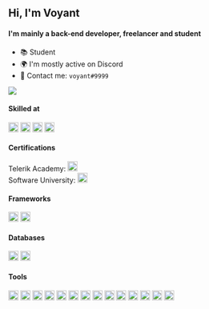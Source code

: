 ## Hi, I'm Voyant

#### I'm mainly a back-end developer, freelancer and student

- 📚 Student
- 🌍 I'm mostly active on Discord
- 🎫 Contact me: `voyant#9999`

![](https://komarev.com/ghpvc/?username=voyantt&color=blueviolet)

#### Skilled at
<code><img height="20" src="https://skillicons.dev/icons?i=js"></code>
<code><img height="20" src="https://skillicons.dev/icons?i=ts"></code>
<code><img height="20" src="https://skillicons.dev/icons?i=react"></code>
<code><img height="20" src="https://skillicons.dev/icons?i=arduino"></code>

#### Certifications
Telerik Academy: <code><img height="20" src="https://skillicons.dev/icons?i=js"></code>  
Software University: <code><img height="20" src="https://skillicons.dev/icons?i=aws"></code>

#### Frameworks
<code><img height="20" src="https://skillicons.dev/icons?i=nextjs"></code>
<code><img height="20" src="https://skillicons.dev/icons?i=react"></code>

#### Databases
<code><img height="20" src="https://skillicons.dev/icons?i=mysql"></code>
<code><img height="20" src="https://skillicons.dev/icons?i=mongodb"></code>

#### Tools
<code><img height="20" src="https://skillicons.dev/icons?i=nodejs"></code>
<code><img height="20" src="https://skillicons.dev/icons?i=electron"></code>
<code><img height="20" src="https://skillicons.dev/icons?i=express"></code>
<code><img height="20" src="https://skillicons.dev/icons?i=vscode"></code>
<code><img height="20" src="https://skillicons.dev/icons?i=md"></code>
<code><img height="20" src="https://skillicons.dev/icons?i=git"></code>
<code><img height="20" src="https://skillicons.dev/icons?i=github"></code>
<code><img height="20" src="https://skillicons.dev/icons?i=vercel"></code>
<code><img height="20" src="https://skillicons.dev/icons?i=bash"></code>
<code><img height="20" src="https://skillicons.dev/icons?i=docker"></code>
<code><img height="20" src="https://skillicons.dev/icons?i=linux"></code>
<code><img height="20" src="https://skillicons.dev/icons?i=azure"></code>
<code><img height="20" src="https://skillicons.dev/icons?i=aws"></code>
<code><img height="20" src="https://skillicons.dev/icons?i=cloudflare"></code>
